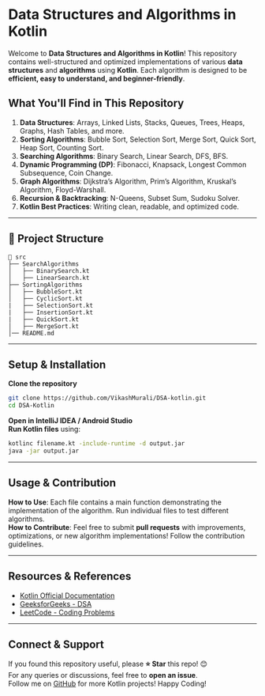 # Data Structures and Algorithms in Kotlin

Welcome to **Data Structures and Algorithms in Kotlin**! This repository contains well-structured and optimized implementations of various **data structures** and **algorithms** using **Kotlin**. Each algorithm is designed to be **efficient, easy to understand, and beginner-friendly**.

## **What You'll Find in This Repository**
1. **Data Structures**: Arrays, Linked Lists, Stacks, Queues, Trees, Heaps, Graphs, Hash Tables, and more.  
2. **Sorting Algorithms**: Bubble Sort, Selection Sort, Merge Sort, Quick Sort, Heap Sort, Counting Sort.  
3. **Searching Algorithms**: Binary Search, Linear Search, DFS, BFS.  
4. **Dynamic Programming (DP)**: Fibonacci, Knapsack, Longest Common Subsequence, Coin Change.  
5. **Graph Algorithms**: Dijkstra’s Algorithm, Prim’s Algorithm, Kruskal’s Algorithm, Floyd-Warshall.  
6. **Recursion & Backtracking**: N-Queens, Subset Sum, Sudoku Solver.  
7. **Kotlin Best Practices**: Writing clean, readable, and optimized code.  

---

## 📂 **Project Structure**
```
📁 src
├── SearchAlgorithms
│   ├── BinarySearch.kt
│   ├── LinearSearch.kt
├── SortingAlgorithms
│   ├── BubbleSort.kt
│   ├── CyclicSort.kt
|   ├── SelectionSort.kt
|   ├── InsertionSort.kt
|   ├── QuickSort.kt
│   ├── MergeSort.kt
│── README.md
```

---

## **Setup & Installation**
**Clone the repository**  
```bash
git clone https://github.com/VikashMurali/DSA-kotlin.git
cd DSA-Kotlin
```
**Open in IntelliJ IDEA / Android Studio**  
**Run Kotlin files** using:
```bash
kotlinc filename.kt -include-runtime -d output.jar
java -jar output.jar
```

---

## **Usage & Contribution**
**How to Use**: Each file contains a main function demonstrating the implementation of the algorithm. Run individual files to test different algorithms.  
**How to Contribute**: Feel free to submit **pull requests** with improvements, optimizations, or new algorithm implementations! Follow the contribution guidelines.

---

## **Resources & References**
- [Kotlin Official Documentation](https://kotlinlang.org/docs/home.html)
- [GeeksforGeeks - DSA](https://www.geeksforgeeks.org/data-structures/)
- [LeetCode - Coding Problems](https://leetcode.com/)

---

## **Connect & Support**
If you found this repository useful, please **⭐ Star** this repo! 😊  
For any queries or discussions, feel free to **open an issue**.  
Follow me on [GitHub](https://github.com/VikashMurali) for more Kotlin projects!
Happy Coding!

